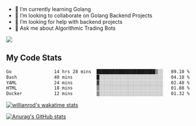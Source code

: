 
- 🌱 I’m currently learning Golang
- 👯 I’m looking to collaborate on Golang Backend Projects
- 🤔 I’m looking for help with backend projects
- 💬 Ask me about Algorithmic Trading Bots

![](https://github-profile-trophy.vercel.app/?username=kevinbarrero)

## My Code Stats

<!--START_SECTION:waka-->

```txt
Go                14 hrs 28 mins  ██████████████████████▒░░   89.10 %
Bash              40 mins         █░░░░░░░░░░░░░░░░░░░░░░░░   04.18 %
YAML              24 mins         ▓░░░░░░░░░░░░░░░░░░░░░░░░   02.48 %
HTML              18 mins         ▒░░░░░░░░░░░░░░░░░░░░░░░░   01.88 %
Docker            12 mins         ▒░░░░░░░░░░░░░░░░░░░░░░░░   01.32 %
```

<!--END_SECTION:waka-->

[![willianrod's wakatime stats](https://github-readme-stats.vercel.app/api/wakatime?username=holdandup&layout=compact&theme=react&custom_title=Wakatime%20All%20Time%20Stats&langs_count=8)](https://github.com/anuraghazra/github-readme-stats)

[![Anurag's GitHub stats](https://github-readme-stats.vercel.app/api?username=Kevinbarrero)](https://github.com/anuraghazra/github-readme-stats)





